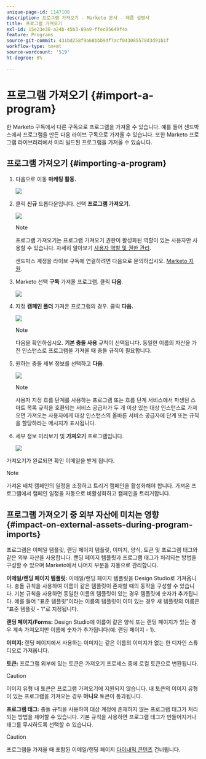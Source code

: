 ```yaml
---
unique-page-id: 1147108
description: 프로그램 가져오기 - Marketo 문서 - 제품 설명서
title: 프로그램 가져오기
exl-id: 15e23e38-a24b-45b3-89a9-ffec85649f4a
feature: Programs
source-git-commit: 431bd258f9a68bbb9df7acf043085578d3d91b1f
workflow-type: tm+mt
source-wordcount: '519'
ht-degree: 0%

---
```


# 프로그램 가져오기 {#import-a-program}

한 Marketo 구독에서 다른 구독으로 프로그램을 가져올 수 있습니다. 예를 들어 샌드박스에서 프로그램을 만든 다음 라이브 구독으로 가져올 수 있습니다. 또한 Marketo 프로그램 라이브러리에서 미리 빌드된 프로그램을 가져올 수 있습니다.

## 프로그램 가져오기 {#importing-a-program}

1. 다음으로 이동 **마케팅 활동.**

   ![](assets/import-a-program-1.png)

1. 클릭 **신규** 드롭다운입니다. 선택 **프로그램 가져오기**.

   ![](assets/import-a-program-2.png)

   >[!NOTE]
   >
   >프로그램 가져오기는 프로그램 가져오기 권한이 활성화된 역할이 있는 사용자만 사용할 수 있습니다. 자세히 알아보기 [사용자 역할 및 권한 관리](/help/marketo/product-docs/administration/users-and-roles/managing-user-roles-and-permissions.md).
   >
   >샌드박스 계정을 라이브 구독에 연결하려면 다음으로 문의하십시오. [Marketo 지원](https://nation.marketo.com/t5/Support/ct-p/Support).

1. Marketo 선택 **구독** 가져올 프로그램. 클릭 **다음**.

   ![](assets/import-a-program-3.png)

1. 지정 **캠페인 폴더** 가져온 프로그램의 경우. 클릭 **다음.**

   ![](assets/import-a-program-4.png)

   >[!NOTE]
   >
   >다음을 확인하십시오. **기본 충돌 사용** 규칙이 선택됩니다. 동일한 이름의 자산을 가진 인스턴스로 프로그램을 가져올 때 충돌 규칙이 필요합니다.

1. 원하는 충돌 세부 정보를 선택하고 **다음**.

   ![](assets/import-a-program-5.png)

   >[!NOTE]
   >
   >사용자 지정 흐름 단계를 사용하는 프로그램 또는 흐름 단계 서비스에서 파생된 스마트 목록 규칙을 호환되는 서비스 공급자가 두 개 이상 있는 대상 인스턴스로 가져오면 가져오는 사용자에게 대상 인스턴스의 올바른 서비스 공급자에 단계 또는 규칙을 할당하라는 메시지가 표시됩니다.

1. 세부 정보 미리보기 및 **가져오기** 프로그램입니다.

   ![](assets/import-a-program-6.png)

가져오기가 완료되면 확인 이메일을 받게 됩니다.

>[!NOTE]
>
>가져온 배치 캠페인의 일정을 조정하고 트리거 캠페인을 활성화해야 합니다. 가져온 프로그램에서 캠페인 일정을 자동으로 비활성화하고 캠페인을 트리거합니다.

## 프로그램 가져오기 중 외부 자산에 미치는 영향 {#impact-on-external-assets-during-program-imports}

프로그램은 이메일 템플릿, 랜딩 페이지 템플릿, 이미지, 양식, 토큰 및 프로그램 태그와 같은 외부 자산을 사용합니다. 랜딩 페이지 템플릿과 프로그램 태그가 처리되는 방법을 구성할 수 있으며 Marketo에서 나머지 부분을 자동으로 관리합니다.

**이메일/랜딩 페이지 템플릿:** 이메일/랜딩 페이지 템플릿을 Design Studio로 가져옵니다. 충돌 규칙을 사용하여 이름이 같은 템플릿이 존재할 때의 동작을 구성할 수 있습니다. 기본 규칙을 사용하면 동일한 이름의 템플릿이 있는 경우 템플릿에 숫자가 추가됩니다. 예를 들어 &quot;표준 템플릿&quot;이라는 이름의 템플릿이 이미 있는 경우 새 템플릿의 이름은 &quot;표준 템플릿 - 1&quot;로 지정됩니다.

**랜딩 페이지/Forms:** Design Studio에 이름이 같은 양식 또는 랜딩 페이지가 있는 경우 계속 가져오지만 이름에 숫자가 추가됩니다(예: 랜딩 페이지 - 1).

**이미지:** 랜딩 페이지에서 사용하는 이미지는 같은 이름의 이미지가 없는 한 디자인 스튜디오로 가져옵니다.

**토큰:** 프로그램 외부에 있는 토큰은 가져오기 프로세스 중에 로컬 토큰으로 변환됩니다.

>[!CAUTION]
>
>이미지 유형 내 토큰은 프로그램 가져오기에 지원되지 않습니다. 내 토큰의 이미지 유형이 있는 프로그램을 가져오는 경우 **아니요** 토큰이 통과됩니다.

**프로그램 태그:** 충돌 규칙을 사용하여 대상 계정에 존재하지 않는 프로그램 태그가 처리되는 방법을 제어할 수 있습니다. 기본 규칙을 사용하면 프로그램 태그가 만들어지거나 태그를 무시하도록 선택할 수 있습니다.

>[!CAUTION]
>
>프로그램을 가져올 때 포함된 이메일/랜딩 페이지 [다이내믹 콘텐츠](/help/marketo/product-docs/personalization/segmentation-and-snippets/segmentation/understanding-dynamic-content.md) 건너뜁니다.

